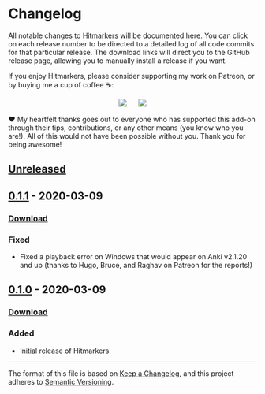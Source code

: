 # Changelog

All notable changes to [Hitmarkers](https://ankiweb.net/shared/info/) will be documented here. You can click on each release number to be directed to a detailed log of all code commits for that particular release. The download links will direct you to the GitHub release page, allowing you to manually install a release if you want.

If you enjoy Hitmarkers, please consider supporting my work on Patreon, or by buying me a cup of coffee :coffee::

<p align="center">
<a href="https://www.patreon.com/glutanimate" rel="nofollow" title="Support me on Patreon 😄"><img src="https://glutanimate.com/logos/patreon_button.svg"></a>      <a href="https://ko-fi.com/X8X0L4YV" rel="nofollow" title="Buy me a coffee 😊"><img src="https://glutanimate.com/logos/kofi_button.svg"></a>
</p>

:heart: My heartfelt thanks goes out to everyone who has supported this add-on through their tips, contributions, or any other means (you know who you are!). All of this would not have been possible without you. Thank you for being awesome!

## [Unreleased]

## [0.1.1] - 2020-03-09

### [Download](https://github.com/glutanimate/hitmarkers/releases/tag/v0.1.1)

### Fixed

- Fixed a playback error on Windows that would appear on Anki v2.1.20 and up (thanks to Hugo, Bruce, and Raghav on Patreon for the reports!)

## [0.1.0] - 2020-03-09

### [Download](https://github.com/glutanimate/hitmarkers/releases/tag/v0.1.0)

### Added

- Initial release of Hitmarkers

[Unreleased]: https://github.com/glutanimate/hitmarkers/compare/v0.1.1...HEAD
[0.1.1]: https://github.com/glutanimate/hitmarkers/compare/v0.1.0...v0.1.1
[0.1.0]: https://github.com/glutanimate/hitmarkers/compare/v0.0.0...v0.1.0

-----

The format of this file is based on [Keep a Changelog](https://keepachangelog.com/en/1.0.0/), and this project adheres to [Semantic Versioning](https://semver.org/spec/v2.0.0.html).